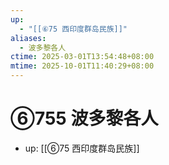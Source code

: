 ```yaml
---
up:
  - "[[⑥75 西印度群岛民族]]"
aliases:
  - 波多黎各人
ctime: 2025-03-01T13:54:48+08:00
mtime: 2025-10-01T11:40:29+08:00
---
```


# ⑥755 波多黎各人

- up: [[⑥75 西印度群岛民族]]
